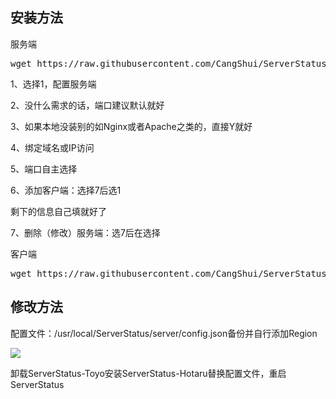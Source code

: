 ## 安装方法
服务端

<pre>wget https://raw.githubusercontent.com/CangShui/ServerStatus-Hotaru/master/start.sh && bash status.sh s </pre>


1、选择1，配置服务端

2、没什么需求的话，端口建议默认就好

3、如果本地没装别的如Nginx或者Apache之类的，直接Y就好

4、绑定域名或IP访问

5、端口自主选择

6、添加客户端：选择7后选1

剩下的信息自己填就好了

7、删除（修改）服务端：选7后在选择

客户端

<pre>wget https://raw.githubusercontent.com/CangShui/ServerStatus-Hotaru/master/start.sh && bash status.sh c</pre>


## 修改方法

配置文件：/usr/local/ServerStatus/server/config.json备份并自行添加Region

![](https://i.loli.net/2019/02/07/5c5bca12df8b0.png)

卸载ServerStatus-Toyo安装ServerStatus-Hotaru替换配置文件，重启ServerStatus


